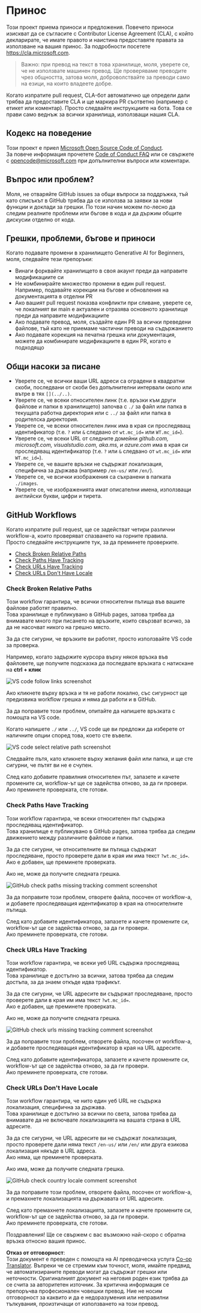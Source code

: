 <!--
CO_OP_TRANSLATOR_METADATA:
{
  "original_hash": "57c41f2af71001a2cff9d8eb797cb843",
  "translation_date": "2025-07-09T06:12:48+00:00",
  "source_file": "CONTRIBUTING.md",
  "language_code": "bg"
}
-->
# Принос

Този проект приема приноси и предложения. Повечето приноси изискват да се съгласите с Contributor License Agreement (CLA), с който декларирате, че имате правото и наистина предоставяте правата за използване на вашия принос. За подробности посетете <https://cla.microsoft.com>.

> Важно: при превод на текст в това хранилище, моля, уверете се, че не използвате машинен превод. Ще проверяваме преводите чрез общността, затова моля, доброволствайте за преводи само на езици, на които владеете добре.

Когато изпратите pull request, CLA-бот автоматично ще определи дали трябва да предоставите CLA и ще маркира PR съответно (например с етикет или коментар). Просто следвайте инструкциите на бота. Това се прави само веднъж за всички хранилища, използващи нашия CLA.

## Кодекс на поведение

Този проект е приел [Microsoft Open Source Code of Conduct](https://opensource.microsoft.com/codeofconduct/?WT.mc_id=academic-105485-koreyst).  
За повече информация прочетете [Code of Conduct FAQ](https://opensource.microsoft.com/codeofconduct/faq/?WT.mc_id=academic-105485-koreyst) или се свържете с [opencode@microsoft.com](mailto:opencode@microsoft.com) при допълнителни въпроси или коментари.

## Въпрос или проблем?

Моля, не отваряйте GitHub issues за общи въпроси за поддръжка, тъй като списъкът в GitHub трябва да се използва за заявки за нови функции и доклади за грешки. По този начин можем по-лесно да следим реалните проблеми или бъгове в кода и да държим общите дискусии отделно от кода.

## Грешки, проблеми, бъгове и приноси

Когато подавате промени в хранилището Generative AI for Beginners, моля, следвайте тези препоръки:

* Винаги форквайте хранилището в своя акаунт преди да направите модификациите си  
* Не комбинирайте множество промени в един pull request. Например, подавайте корекции на бъгове и обновления на документацията в отделни PR  
* Ако вашият pull request показва конфликти при сливане, уверете се, че локалният ви main е актуален и отразява основното хранилище преди да направите модификациите  
* Ако подавате превод, моля, създайте един PR за всички преведени файлове, тъй като не приемаме частични преводи на съдържанието  
* Ако подавате корекция на печатна грешка или документация, можете да комбинирате модификациите в един PR, когато е подходящо

## Общи насоки за писане

- Уверете се, че всички ваши URL адреси са оградени в квадратни скоби, последвани от скоби без допълнителни интервали около или вътре в тях `[](../..)`.  
- Уверете се, че всеки относителен линк (т.е. връзки към други файлове и папки в хранилището) започва с `./` за файл или папка в текущата работна директория или с `../` за файл или папка в родителска директория.  
- Уверете се, че всеки относителен линк има в края си проследяващ идентификатор (т.е. `?` или `&` следвано от `wt.mc_id=` или `WT.mc_id=`).  
- Уверете се, че всеки URL от следните домейни _github.com, microsoft.com, visualstudio.com, aka.ms, и azure.com_ има в края си проследяващ идентификатор (т.е. `?` или `&` следвано от `wt.mc_id=` или `WT.mc_id=`).  
- Уверете се, че вашите връзки не съдържат локализация, специфична за държава (например `/en-us/` или `/en/`).  
- Уверете се, че всички изображения са съхранени в папката `./images`.  
- Уверете се, че изображенията имат описателни имена, използващи английски букви, цифри и тирета.

## GitHub Workflows

Когато изпратите pull request, ще се задействат четири различни workflow-а, които проверяват спазването на горните правила.  
Просто следвайте инструкциите тук, за да преминете проверките.

- [Check Broken Relative Paths](../..)  
- [Check Paths Have Tracking](../..)  
- [Check URLs Have Tracking](../..)  
- [Check URLs Don't Have Locale](../..)  

### Check Broken Relative Paths

Този workflow гарантира, че всички относителни пътища във вашите файлове работят правилно.  
Това хранилище е публикувано в GitHub pages, затова трябва да внимавате много при писането на връзките, които свързват всичко, за да не насочват никого на грешно място.

За да сте сигурни, че връзките ви работят, просто използвайте VS code за проверка.

Например, когато задържите курсора върху някоя връзка във файловете, ще получите подсказка да последвате връзката с натискане на **ctrl + клик**

![VS code follow links screenshot](../../translated_images/vscode-follow-link.85520ab6a1237adcf01cc9cd8c228ce7b32ae685a034250bd5109e2682b9dfca.bg.png)

Ако кликнете върху връзка и тя не работи локално, със сигурност ще предизвика workflow грешка и няма да работи и в GitHub.

За да поправите този проблем, опитайте да напишете връзката с помощта на VS code.

Когато напишете `./` или `../`, VS code ще ви предложи да изберете от наличните опции според това, което сте въвели.

![VS code select relative path screenshot](../../translated_images/vscode-select-relative-path.3804eb73c3a9e5f2d345e3d3288f8173a9e584254d0e505d8bcbc6461dbf1f6c.bg.png)

Следвайте пътя, като кликнете върху желания файл или папка, и ще сте сигурни, че пътят ви не е счупен.

След като добавите правилния относителен път, запазете и качете промените си, workflow-ът ще се задейства отново, за да ги провери.  
Ако преминете проверката, сте готови.

### Check Paths Have Tracking

Този workflow гарантира, че всеки относителен път съдържа проследяващ идентификатор.  
Това хранилище е публикувано в GitHub pages, затова трябва да следим движението между различните файлове и папки.

За да сте сигурни, че относителните ви пътища съдържат проследяване, просто проверете дали в края им има текст `?wt.mc_id=`.  
Ако е добавен, ще преминете проверката.

Ако не, може да получите следната грешка.

![GitHub check paths missing tracking comment screenshot](../../translated_images/github-check-paths-missing-tracking-comment.880d4afe03e898ffadeebe0f61f7fdea7525c25238bead9fecabc81a0a83b1c0.bg.png)

За да поправите този проблем, отворете файла, посочен от workflow-а, и добавете проследяващия идентификатор в края на относителните пътища.

След като добавите идентификатора, запазете и качете промените си, workflow-ът ще се задейства отново, за да ги провери.  
Ако преминете проверката, сте готови.

### Check URLs Have Tracking

Този workflow гарантира, че всеки уеб URL съдържа проследяващ идентификатор.  
Това хранилище е достъпно за всички, затова трябва да следим достъпа, за да знаем откъде идва трафикът.

За да сте сигурни, че URL адресите ви съдържат проследяване, просто проверете дали в края им има текст `?wt.mc_id=`.  
Ако е добавен, ще преминете проверката.

Ако не, може да получите следната грешка.

![GitHub check urls missing tracking comment screenshot](../../translated_images/github-check-urls-missing-tracking-comment.1bd00d20b24a1e2e3179e59e1bd7d44f16637a1bb1ab265562565251166841ef.bg.png)

За да поправите този проблем, отворете файла, посочен от workflow-а, и добавете проследяващия идентификатор в края на URL адресите.

След като добавите идентификатора, запазете и качете промените си, workflow-ът ще се задейства отново, за да ги провери.  
Ако преминете проверката, сте готови.

### Check URLs Don't Have Locale

Този workflow гарантира, че нито един уеб URL не съдържа локализация, специфична за държава.  
Това хранилище е достъпно за всички по света, затова трябва да внимавате да не включвате локализацията на вашата страна в URL адресите.

За да сте сигурни, че URL адресите ви не съдържат локализация, просто проверете дали няма текст `/en-us/` или `/en/` или друга езикова локализация някъде в URL адреса.  
Ако няма, ще преминете проверката.

Ако има, може да получите следната грешка.

![GitHub check country locale comment screenshot](../../translated_images/github-check-country-locale-comment.2f4fe93228161dee6ec8210f3d6ccc66af6864f6b178b8d96f30818498fba72a.bg.png)

За да поправите този проблем, отворете файла, посочен от workflow-а, и премахнете локализацията на държавата от URL адресите.

След като премахнете локализацията, запазете и качете промените си, workflow-ът ще се задейства отново, за да ги провери.  
Ако преминете проверката, сте готови.

Поздравления! Ще се свържем с вас възможно най-скоро с обратна връзка относно вашия принос.

**Отказ от отговорност**:  
Този документ е преведен с помощта на AI преводаческа услуга [Co-op Translator](https://github.com/Azure/co-op-translator). Въпреки че се стремим към точност, моля, имайте предвид, че автоматизираните преводи могат да съдържат грешки или неточности. Оригиналният документ на неговия роден език трябва да се счита за авторитетен източник. За критична информация се препоръчва професионален човешки превод. Ние не носим отговорност за каквито и да е недоразумения или неправилни тълкувания, произтичащи от използването на този превод.